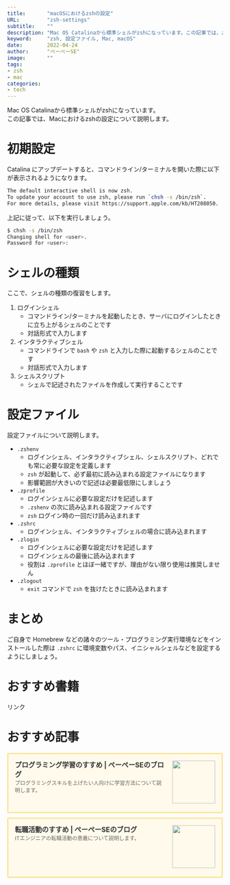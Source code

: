 ```yaml
---
title:       "macOSにおけるzshの設定"
URL:         "zsh-settings"
subtitle:    ""
description: "Mac OS Catalinaから標準シェルがzshになっています。この記事では、zshの設定ファイルについて説明します。"
keyword:     "zsh, 設定ファイル, Mac, macOS"
date:        2022-04-24
author:      "ぺーぺーSE"
image:       ""
tags:
- zsh
- mac
categories:
- tech
---
```


Mac OS Catalinaから標準シェルがzshになっています。  
この記事では、Macにおけるzshの設定について説明します。

<!--more-->

# 初期設定

Catalina にアップデートすると、コマンドライン/ターミナルを開いた際に以下が表示されるようになります。

```bash
The default interactive shell is now zsh.
To update your account to use zsh, please run `chsh -s /bin/zsh`.
For more details, please visit https://support.apple.com/kb/HT208050.
```

上記に従って、以下を実行しましょう。

```bash
$ chsh -s /bin/zsh
Changing shell for <user>.
Password for <user>:
```

# シェルの種類

ここで、シェルの種類の復習をします。

1. ログインシェル
    - コマンドライン/ターミナルを起動したとき、サーバにログインしたときに立ち上がるシェルのことです
    - 対話形式で入力します
2. インタラクティブシェル
    - コマンドラインで `bash` や `zsh` と入力した際に起動するシェルのことです
    - 対話形式で入力します
3. シェルスクリプト
    - シェルで記述されたファイルを作成して実行することです

# 設定ファイル

設定ファイルについて説明します。

- `.zshenv`
  - ログインシェル、インタラクティブシェル、シェルスクリプト、どれでも常に必要な設定を定義します
  - `zsh` が起動して、必ず最初に読み込まれる設定ファイルになります
  - 影響範囲が大きいので記述は必要最低限にしましょう
- `.zprofile`
  - ログインシェルに必要な設定だけを記述します
  - `.zshenv` の次に読み込まれる設定ファイルです
  - `zsh` ログイン時の一回だけ読み込まれます
- `.zshrc`
  - ログインシェル、インタラクティブシェルの場合に読み込まれます
- `.zlogin`
  - ログインシェルに必要な設定だけを記述します
  - ログインシェルの最後に読み込まれます
  - 役割は `.zprofile` とほぼ一緒ですが、理由がない限り使用は推奨しません
- `.zlogout`
  - `exit` コマンドで `zsh` を抜けたときに読み込まれます

# まとめ

ご自身で Homebrew などの諸々のツール・プログラミング実行環境などをインストールした際は `.zshrc` に環境変数やパス、イニシャルシェルなどを設定するようにしましょう。

# おすすめ書籍

<!-- ad link - amazon/rakuten books - mac zsh -->
<!-- START MoshimoAffiliateEasyLink -->
<script type="text/javascript">
(function(b,c,f,g,a,d,e){b.MoshimoAffiliateObject=a;
b[a]=b[a]||function(){arguments.currentScript=c.currentScript
||c.scripts[c.scripts.length-2];(b[a].q=b[a].q||[]).push(arguments)};
c.getElementById(a)||(d=c.createElement(f),d.src=g,
d.id=a,e=c.getElementsByTagName("body")[0],e.appendChild(d))})
(window,document,"script","//dn.msmstatic.com/site/cardlink/bundle.js?20220329","msmaflink");
msmaflink({"n":"[新版 zsh\u0026bash対応]macOS×コマンド入門 ──ターミナルとコマンドライン、基本の力 (WEB+DB PRESS plusシリーズ)","b":"技術評論社","t":"","d":"https:\/\/m.media-amazon.com","c_p":"\/images\/I","p":["\/51hwh4PB1hL._SL500_.jpg","\/51-uuQ6lTUL._SL500_.jpg","\/41qFVBhBKrL._SL500_.jpg","\/51oK-l1FPsL._SL500_.jpg","\/41Jj-y+inwL._SL500_.jpg","\/41LLHR1Kf6L._SL500_.jpg","\/41dGWglrlAL._SL500_.jpg","\/41gLkscLieL._SL500_.jpg","\/41GhARtSo+L._SL500_.jpg","\/417qzq9MnJL._SL500_.jpg","\/41p5s+lYMAL._SL500_.jpg","\/41wsw04vtkL._SL500_.jpg","\/41VV4BN3uPL._SL500_.jpg","\/41krWBUggNL._SL500_.jpg","\/51-q2nduhTL._SL500_.jpg","\/41JZhdl-gRL._SL500_.jpg","\/41X6t0CwutL._SL500_.jpg","\/41Mixf8-kCL._SL500_.jpg","\/41l7KkFLTVL._SL500_.jpg","\/410khyLy9TL._SL500_.jpg","\/51ASZpJ8ybL._SL500_.jpg","\/41Pa9ZfeoCL._SL500_.jpg","\/51L74iZjuSL._SL500_.jpg","\/41LQ9SbgBDL._SL500_.jpg","\/414e7qbHHLL._SL500_.jpg","\/417y6onaEwL._SL500_.jpg","\/41o4FKqVRXL._SL500_.jpg","\/41AJGlsw8qL._SL500_.jpg"],"u":{"u":"https:\/\/www.amazon.co.jp\/dp\/4297112256","t":"amazon","r_v":""},"v":"2.1","b_l":[{"id":1,"u_tx":"Amazonで見る","u_bc":"#f79256","u_url":"https:\/\/www.amazon.co.jp\/dp\/4297112256","a_id":3351917,"p_id":170,"pl_id":27060,"pc_id":185,"s_n":"amazon","u_so":0},{"u_tx":"楽天ブックスで見る","u_bc":"#bf0000","u_url":"https:\/\/a.r10.to\/hud0pb","s_n":"custom_3","u_so":1,"a_id":0,"p_id":0,"pc_id":0,"pl_id":0,"id":3},{"id":2,"u_tx":"楽天市場で見る","u_bc":"#f76956","u_url":"https:\/\/search.rakuten.co.jp\/search\/mall\/%5B%E6%96%B0%E7%89%88%20zsh%26bash%E5%AF%BE%E5%BF%9C%5DmacOS%C3%97%E3%82%B3%E3%83%9E%E3%83%B3%E3%83%89%E5%85%A5%E9%96%80%20%E2%94%80%E2%94%80%E3%82%BF%E3%83%BC%E3%83%9F%E3%83%8A%E3%83%AB%E3%81%A8%E3%82%B3%E3%83%9E%E3%83%B3%E3%83%89%E3%83%A9%E3%82%A4%E3%83%B3%E3%80%81%E5%9F%BA%E6%9C%AC%E3%81%AE%E5%8A%9B%20(WEB%2BDB%20PRESS%20plus%E3%82%B7%E3%83%AA%E3%83%BC%E3%82%BA)\/","a_id":3351919,"p_id":54,"pl_id":27059,"pc_id":54,"s_n":"rakuten","u_so":2}],"eid":"AiUUE","s":"s"});
</script>
<div id="msmaflink-AiUUE">リンク</div>
<!-- MoshimoAffiliateEasyLink END -->

# おすすめ記事

<!-- プログラミング学習のすすめ -->
<div class="blogcardfu" style="width:auto;max-width:9999px;border:3px solid #FBE599;border-radius:3px;margin:10px 0;padding:15px;line-height:1.4;text-align:left;background:#FFFAEB;"><a href="https://blog.pepese.com/article-programing-learning" target="_blank" style="display:block;text-decoration:none;"><span class="blogcardfu-image" style="float:right;width:100px;padding:0 0 0 10px;margin:0 0 5px 5px;"><img src="https://images.weserv.nl/?w=100&url=ssl:blog.pepese.com/img/yaruwo.gif" width="100" style="width:100%;height:auto;max-height:100px;min-width:0;border:0 none;margin:0;"></span><br style="display:none"><span class="blogcardfu-title" style="font-size:112.5%;font-weight:700;color:#333333;margin:0 0 5px 0;">プログラミング学習のすすめ | ぺーぺーSEのブログ</span><br><span class="blogcardfu-content" style="font-size:87.5%;font-weight:400;color:#666666;">プログラミングスキルを上げたい人向けに学習方法について説明します。</span><br><span style="clear:both;display:block;overflow:hidden;height:0;">&nbsp;</span></a></div>

<!-- 転職活動のすすめ -->
<div class="blogcardfu" style="width:auto;max-width:9999px;border:3px solid #FBE599;border-radius:3px;margin:10px 0;padding:15px;line-height:1.4;text-align:left;background:#FFFAEB;"><a href="https://blog.pepese.com/article-job-changing" target="_blank" style="display:block;text-decoration:none;"><span class="blogcardfu-image" style="float:right;width:100px;padding:0 0 0 10px;margin:0 0 5px 5px;"><img src="https://images.weserv.nl/?w=100&url=ssl:blog.pepese.com/img/yaruwo.gif" width="100" style="width:100%;height:auto;max-height:100px;min-width:0;border:0 none;margin:0;"></span><br style="display:none"><span class="blogcardfu-title" style="font-size:112.5%;font-weight:700;color:#333333;margin:0 0 5px 0;">転職活動のすすめ | ぺーぺーSEのブログ</span><br><span class="blogcardfu-content" style="font-size:87.5%;font-weight:400;color:#666666;">ITエンジニアの転職活動の意義について説明します。</span><br><span style="clear:both;display:block;overflow:hidden;height:0;">&nbsp;</span></a></div>